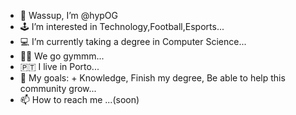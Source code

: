 - 🗿 Wassup, I’m @hypOG
- 🕹️ I’m interested in Technology,Football,Esports...
- 💻 I’m currently taking a degree in Computer Science...
- 🏋🏽 We go gymmm...
- 🇵🇹 I live in Porto...
- 🎯 My goals: + Knowledge, Finish my degree, Be able to help this community grow...
- 📫 How to reach me ...(soon)

<!---
hypOG/hypOG is a ✨ special ✨ repository because its `README.md` (this file) appears on your GitHub profile.
You can click the Preview link to take a look at your changes.
--->
